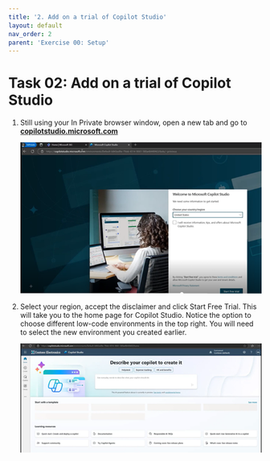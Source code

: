 ```yaml
---
title: '2. Add on a trial of Copilot Studio'
layout: default
nav_order: 2
parent: 'Exercise 00: Setup'
---
```


# Task 02: Add on a trial of Copilot Studio

1.	Still using your In Private browser window, open a new tab and go to **[copilotstudio.microsoft.com](copilotstudio.microsoft.com)**

    ![lab0-t2-1.png](../../media/lab0-t2-1.png) 

2.	Select your region, accept the disclaimer and click Start Free Trial. This will take you to the home page for Copilot Studio. Notice the option to choose different low-code environments in the top right.  You will need to select the new environment you created earlier. 

    ![lab0-t2-2.png](../../media/lab0-t2-2.png) 